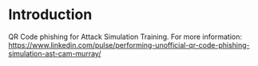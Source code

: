 # Introduction 

QR Code phishing for Attack Simulation Training. For more information: https://www.linkedin.com/pulse/performing-unofficial-qr-code-phishing-simulation-ast-cam-murray/
